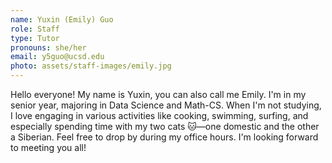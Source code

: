 ```yaml
---
name: Yuxin (Emily) Guo
role: Staff
type: Tutor
pronouns: she/her
email: y5guo@ucsd.edu
photo: assets/staff-images/emily.jpg
---
```

Hello everyone! My name is Yuxin, you can also call me Emily. I'm in my senior year, majoring in Data Science and Math-CS. When I'm not studying, I love engaging in various activities like cooking, swimming, surfing, and especially spending time with my two cats 🐱—one domestic and the other a Siberian. Feel free to drop by during my office hours. I'm looking forward to meeting you all! 